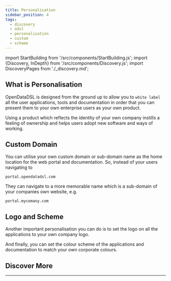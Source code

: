 ```yaml
---
title: Personalisation
sidebar_position: 4
tags:
  - discovery
  - odsl
  - personalisation
  - custom
  - scheme
---
```

import StartBuilding from '/src/components/StartBuilding.js';
import {Discovery, InDepth} from '/src/components/Discovery.js';
import DiscoveryPages from './_discovery.md';

<Discovery text="This discovery guide gives you an overview about how you can personalize your users' experience with a custom domain, company logo and colour scheme." />

## What is Personalisation
OpenDataDSL is designed from the ground up to allow you to `white label` all the user applications, tools and documentation in order that you can present them to your own enterprise users as your own product.

Using a product which reflects the identity of your own company instills a feeling of ownership and helps users adopt new software and ways of working. 

## Custom Domain
You can utilise your own custom domain or sub-domain name as the home location for the web portal and documentation. 
So, instead of your users navigating to 

`portal.opendatadsl.com`

They can navigate to a more memorable name which is a sub-domain of your companies own website, e.g.

`portal.mycomany.com`

## Logo and Scheme
Another important personalisation you can do is to set the logo on all the applications to your own company logo.

And finally, you can set the colour scheme of the applications and documentation to match your own corporate colours.

## Discover More

<DiscoveryPages />

---

<StartBuilding />